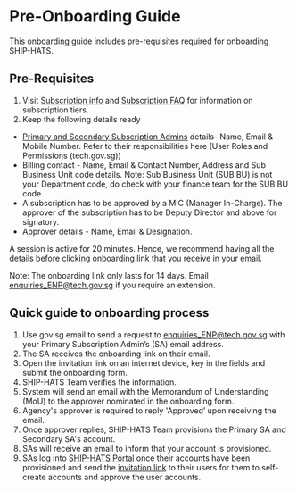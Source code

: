# Pre-Onboarding Guide

This onboarding guide includes pre-requisites required for onboarding SHIP-HATS. 

## Pre-Requisites 

1. Visit [Subscription info](https://www.developer.tech.gov.sg/singapore-government-tech-stack/toolchain/subscription) and [Subscription FAQ](https://docs.developer.tech.gov.sg/docs/ship-hats-documentation/#/subscription) for information on subscription tiers.  
2. Keep the following details ready 
 - [Primary and Secondary Subscription Admins](https://docs.developer.tech.gov.sg/docs/ship-hats-documentation/#/user-roles-permissions?id=sa-permissions) details- Name, Email & Mobile Number. Refer to their responsibilities here (User Roles and Permissions (tech.gov.sg)) 
 - Billing contact - Name, Email & Contact Number, Address and Sub Business Unit code details. Note: Sub Business Unit (SUB BU) is not your Department code, do check with your finance team for the SUB BU code.
 - A subscription has to be approved by a MIC (Manager In-Charge). The approver of the subscription has to be Deputy Director and above for signatory.  
 - Approver details - Name, Email & Designation.  

A session is active for 20 minutes. Hence, we recommend having all the details before clicking onboarding link that you receive in your email. 

Note: The onboarding link only lasts for 14 days. Email enquiries_ENP@tech.gov.sg if you require an extension. 

## Quick guide to onboarding process 
1. Use gov.sg email to send a request to enquiries_ENP@tech.gov.sg with your Primary Subscription Admin’s (SA) email address.  
2. The SA receives the onboarding link on their email. 
3. Open the invitation link on an internet device, key in the fields and submit the onboarding form. 
4. SHIP-HATS Team verifies the information. 
5. System will send an email with the Memorandum of Understanding (MoU) to the approver nominated in the onboarding form. 
6. Agency's approver is required to reply 'Approved’ upon receiving the email. 
7. Once approver replies, SHIP-HATS Team provisions the Primary SA and Secondary SA's account. 
8. SAs will receive an email to inform that your account is provisioned. 
9. SAs log into [SHIP-HATS Portal](http://ship.gov.sg) once their accounts have been provisioned and send the [invitation link](https://docs.developer.tech.gov.sg/docs/ship-hats-documentation/#/portal-guide/manage-users?id=invite-users) to their users for them to self-create accounts and approve the user accounts.
